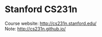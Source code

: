 Stanford CS231n
===

Course website: http://cs231n.stanford.edu/  
Note: http://cs231n.github.io/  
